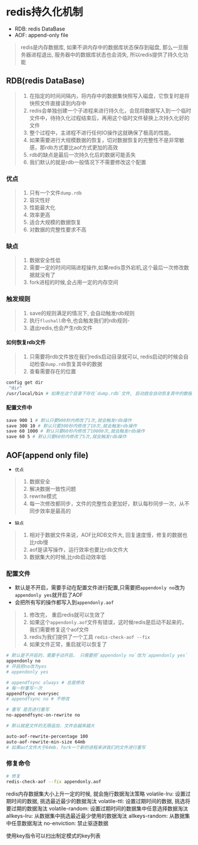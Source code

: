 # redis持久化机制
- RDB: redis DataBase
- AOF: append-only file
> redis是内存数据库, 如果不讲内存中的数据库状态保存到磁盘,
> 那么一旦服务器进程退出, 服务器中的数据库状态也会消失, 所以redis提供了持久化功能
## RDB(redis DataBase)
> 1. 在指定的时间间隔内，将内存中的数据集快照写入磁盘，它恢复时是将快照文件直接读到内存中
> 2. redis会单独创建一个子进程来进行持久化，会现将数据写入到一个临时文件中，待持久化过程结束后，再用这个临时文件替换上次持久化好的文件
> 3. 整个过程中，主进程不进行任何IO操作这就确保了极高的性能。
> 4. 如果需要进行大规模数据的恢复，切对数据恢复的完整性不是非常敏感，那rdb方式要比aof方式更加的高效
> 5. rdb的缺点是最后一次持久化后的数据可能丢失
> 6. 我们默认的就是rdb一般情况下不需要修改这个配置
### 优点
> 1. 只有一个文件`dump.rdb`
> 2. 容灾性好
> 3. 性能最大化
> 4. 效率更高
> 5. 适合大规模的数据恢复
> 6. 对数据的完整性要求不高
### 缺点
> 1. 数据安全性低
> 2. 需要一定的时间间隔进程操作,如果redis意外宕机,这个最后一次修改数据就没有了
> 3. fork进程的时候,会占用一定的内存空间

### 触发规则
> 1. save的规则满足的情况下, 会自动触发rdb规则
> 2. 执行`flushall`命令,也会触发我们的rdb规则-
> 3. 退出redis,也会产生rdb文件

#### 如何恢复rdb文件
> 1. 只需要将rdb文件放在我们redis启动目录就可以, redis启动的时候会自动检查`dump.rdb`恢复其中的数据
> 2. 查看需要存在的位置
```bash
config get dir
 "dir"
/usr/local/bin # 如果在这个目录下存在`dump.rdb`文件, 启动就会自动恢复其中的数据

```
#### 配置文件中
```bash
save 900 1 # 默认只要900秒内修改了1次,就会触发rdb操作
save 300 10 # 默认只要300秒内修改了10次,就会触发rdb操作
save 60 1000 # 默认只要60秒内修改了10000次,就会触发rdb操作
save 60 5 # 默认只要60秒内修改了5次,就会触发rdb操作
```



## AOF(append only file)
- `优点`
> 1. 数据安全
> 2. 解决数据一致性问题
> 3. rewrite模式
> 4. 每一次修改都同步，文件的完整性会更加好，默认每秒同步一次，从不同步效率是最高的
- `缺点`
> 1. 相对于数据文件来说，AOF比RDB文件大, 回复速度慢，修复的数据也比rdb慢
> 2. aof是读写操作，运行效率也要比rdb文件大
> 3. 数据集大的时候,比rdb启动效率低

### 配置文件
- 默认是不开启，需要手动在配置文件进行配置,只需要把`appendonly no`改为`appendonly yes`就开启了AOF
- 会把所有写的操作都写入到`appendonly.aof`

> 1. 修改完， 重启redis就可以生效了  
> 2. 如果这个`appendonly.aof`文件有错误，这时候redis是启动不起来的，我们需要修复这个aof文件
> 3. redis为我们提供了一个工具 `redis-check-aof --fix` 
> 4. 如果文件正常，重启就可以恢复了
```bash
# 默认是不开启的，需要手动开启， 只需要把`appendonly no`改为`appendonly yes`
appendonly no
# 开启把no改为yes
# appendonly yes

# appendfsync always # 总是修改
# 每一秒重写一次
appendfsync everysec
# appendfsync no # 不修改

# 重写 是否进行重写
no-appendfsync-on-rewrite no

# 默认就是文件的无限追加，文件会越来越大

auto-aof-rewrite-percentage 100
auto-aof-rewrite-min-size 64mb
# 如果aof文件大于64mb，fork一个新的进程来讲我们的文件进行重写

```

### 修复命令
```bash
# 修复
redis-check-aof --fix appendonly.aof
```

redis内存数据集大小上升一定的时候, 就会施行数据淘汰策略
volatile-lru: 设置过期时间的数据, 挑选最近最少的数据淘汰
volatile-ttl: 设置过期时间的数据, 挑选将要过期的数据淘汰
volatile-random: 设置过期时间的数据集中任意选择数据淘汰
allkeys-lru: 从数据集中挑选最近最少使用的数据淘汰
allkeys-random: 从数据集中任意数据淘汰
no-enviction: 禁止驱逐数据


使用key指令可以扫出制定模式的key列表

